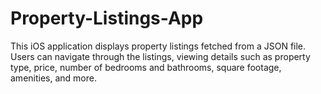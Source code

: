 # Property-Listings-App
This iOS application displays property listings fetched from a JSON file. Users can navigate through the listings, viewing details such as property type, price, number of bedrooms and bathrooms, square footage, amenities, and more.
